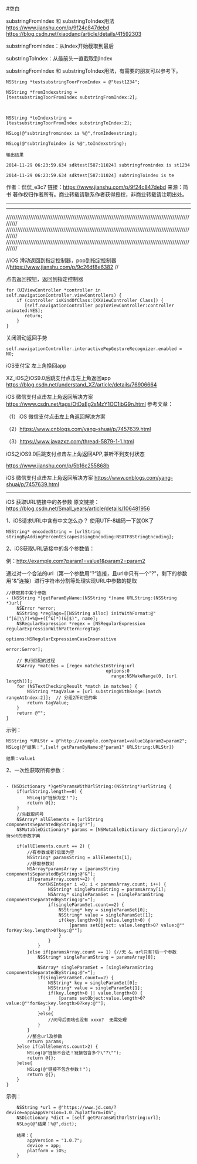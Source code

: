 #空白




substringFromIndex 和 substringToIndex用法
https://www.jianshu.com/p/9f24c847debd
https://blog.csdn.net/xiaodanq/article/details/41592303

substringFromIndex：从Index开始截取到最后

substringToIndex：从最前头一直截取到Index

substringFromIndex 和 substringToIndex用法，有需要的朋友可以参考下。

```
NSString *testsubstringToorFromIndex = @"test1234";

NSString *fromIndexstring = [testsubstringToorFromIndex substringFromIndex:2];



NSString *toIndexstring = [testsubstringToorFromIndex substringToIndex:2];

NSLog(@"subtringfromindex is %@",fromIndexstring);

NSLog(@"subtringToindex is %@",toIndexstring);
```
```
输出结果

2014-11-29 06:23:59.634 sdktest[587:11024] subtringfromindex is st1234

2014-11-29 06:23:59.634 sdktest[587:11024] subtringToindex is te
```
作者：侃侃_e3c7
链接：https://www.jianshu.com/p/9f24c847debd
来源：简书
著作权归作者所有。商业转载请联系作者获得授权，非商业转载请注明出处。

------------------------------------------------------------------------------------------
------------------------------------------------------------------------------------------

  
/////////////////////////////////////////////////////////////////////////////////////////////////////////
/////////////////////////////////////////////////////////////////////////////////////////////////////////
/////////////////////////////////////////////////////////////////////////////////////////////////////////




//iOS 滑动返回到指定控制器，pop到指定控制器
//https://www.jianshu.com/p/9c26df8e6382
//

点击返回按钮，返回到指定控制器
```
for (UIViewController *controller in self.navigationController.viewControllers) {
    if (controller isKindOfClass:[XXViewController Class]) {
       [self.navigationController popToViewController:controller animated:YES];
       return;
    }
}
```

关闭滑动返回手势
```
self.navigationController.interactivePopGestureRecognizer.enabled = NO;
```









iOS支付宝 左上角换回app

XZ_iOS之iOS9.0后跳支付点击左上角返回app
https://blog.csdn.net/understand_XZ/article/details/76906664

 
iOS 微信支付点击左上角返回解决方案
https://www.csdn.net/tags/OtDaEg2sMzY1OC1ibG9n.html
参考文章：

（1）iOS 微信支付点击左上角返回解决方案

（2）https://www.cnblogs.com/yang-shuai/p/7457639.html

（3）https://www.javazxz.com/thread-5879-1-1.html
 



iOS之iOS9.0后跳支付点击左上角返回APP,兼听不到支付状态

https://www.jianshu.com/p/5b16c255868b



iOS 微信支付点击左上角返回解决方案
https://www.cnblogs.com/yang-shuai/p/7457639.html


---------------------------------------------
iOS 获取URL链接中的各参数
原文链接：https://blog.csdn.net/Small_years/article/details/106481956

1、iOS请求URL中含有中文怎么办？
使用UTF-8编码一下就OK了

```
NSString* encodedString = [urlString stringByAddingPercentEscapesUsingEncoding:NSUTF8StringEncoding];

```

2、iOS获取URL链接中的各个参数值：

例：http://example.com?param1=value1&param2=param2

通过对一个合法的url（第一个参数用"?“连接，且url中只有一个”?"，剩下的参数用"&"连接）进行字符串分割等处理实现URL中参数的提取
```
//获取其中某个参数
- (NSString *)getParamByName:(NSString *)name URLString:(NSString *)url{
    NSError *error;
    NSString *regTags=[[NSString alloc] initWithFormat:@"(^|&|\\?)+%@=+([^&]*)(&|$)", name];
    NSRegularExpression *regex = [NSRegularExpression regularExpressionWithPattern:regTags
                                                                           options:NSRegularExpressionCaseInsensitive
                                                                             error:&error];
    
    // 执行匹配的过程
    NSArray *matches = [regex matchesInString:url
                                      options:0
                                        range:NSMakeRange(0, [url length])];
    for (NSTextCheckingResult *match in matches) {
        NSString *tagValue = [url substringWithRange:[match rangeAtIndex:2]];  // 分组2所对应的串
        return tagValue;
    }
    return @"";
}

```
示例：
```
NSString *URLStr = @"http://example.com?param1=value1&param2=param2";
NSLog(@"结果：",[self getParamByName:@"param1" URLString:URLStr])

```
```
结果：value1

```
2、一次性获取所有参数：
```

- (NSDictionary *)getParamsWithUrlString:(NSString*)urlString {
    if(urlString.length==0) {
        NSLog(@"链接为空！");
        return @{};
    }
    //先截取问号
    NSArray* allElements = [urlString componentsSeparatedByString:@"?"];
    NSMutableDictionary* params = [NSMutableDictionary dictionary];//待set的参数字典
    
    if(allElements.count == 2) {
        //有参数或者?后面为空
        NSString* paramsString = allElements[1];
        //获取参数对
        NSArray*paramsArray = [paramsString componentsSeparatedByString:@"&"];
        if(paramsArray.count>=2) {
            for(NSInteger i =0; i < paramsArray.count; i++) {
                NSString* singleParamString = paramsArray[i];
                NSArray* singleParamSet = [singleParamString componentsSeparatedByString:@"="];
                if(singleParamSet.count==2) {
                    NSString* key = singleParamSet[0];
                    NSString* value = singleParamSet[1];
                    if(key.length>0|| value.length>0) {
                        [params setObject: value.length>0? value:@"" forKey:key.length>0?key:@""];
                    }
                }
            }
        }else if(paramsArray.count == 1) {//无 &。url只有?后一个参数
            NSString* singleParamString = paramsArray[0];
            
            NSArray* singleParamSet = [singleParamString componentsSeparatedByString:@"="];
            if(singleParamSet.count==2) {
                NSString* key = singleParamSet[0];
                NSString* value = singleParamSet[1];
                if(key.length>0 || value.length>0) {
                    [params setObject:value.length>0?value:@""forKey:key.length>0?key:@""];
                }
            }else{
                //问号后面啥也没有 xxxx?  无需处理
            }
        }
        //整合url及参数
        return params;
    }else if(allElements.count>2) {
        NSLog(@"链接不合法！链接包含多个\"?\"");
        return @{};
    }else{
        NSLog(@"链接不包含参数！");
        return @{};
    }
}

```

示例：
```
    NSString *url = @"https://www.jd.com/?device=app&appVersion=1.0.7&platform=iOS";
    NSDictionary *dict = [self getParamsWithUrlString:url];
    NSLog(@"结果：%@",dict);

```
```
    结果：{
        appVersion = "1.0.7";
        device = app;
        platform = iOS;
    }

```

